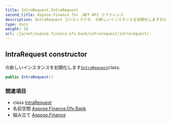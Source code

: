 ```yaml
---
title: IntraRequest.IntraRequest
second_title: Aspose.Finance for .NET API リファレンス
description: IntraRequest コンストラクタ. の新しいインスタンスを初期化しますIntraRequestclass.
type: docs
weight: 10
url: /ja/net/aspose.finance.ofx.bank/intrarequest/intrarequest/
---
```

## IntraRequest constructor

の新しいインスタンスを初期化します[`IntraRequest`](../)class.

```csharp
public IntraRequest()
```

### 関連項目

* class [IntraRequest](../)
* 名前空間 [Aspose.Finance.Ofx.Bank](../../intrarequest/)
* 組み立て [Aspose.Finance](../../../)


